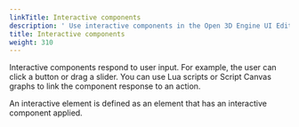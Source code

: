 ```yaml
---
linkTitle: Interactive components
description: ' Use interactive components in the Open 3D Engine UI Editor. '
title: Interactive components
weight: 310
---
```


Interactive components respond to user input. For example, the user can click a button or drag a slider. You can use Lua scripts or Script Canvas graphs to link the component response to an action.

An interactive element is defined as an element that has an interactive component applied.
